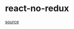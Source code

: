 # react-no-redux

[source](https://medium.com/octopus-labs-london/replacing-redux-with-react-hooks-and-context-part-1-11b72ffdb533)
